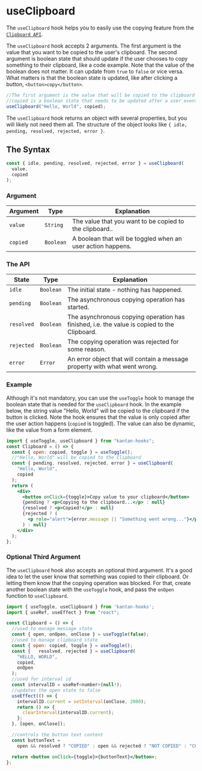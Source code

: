 # useClipboard

The `useClipboard` hook helps you to easily use the copying feature from the [`Clipboard API`](https://developer.mozilla.org/en-US/docs/Web/API/Clipboard_API).

The `useClipboard` hook accepts 2 arguments. The first argument is the value that you want to be copied to the user's clipboard. The second argument is boolean state that should update if the user chooses to copy something to their clipboard, like a code example. Note that the value of the boolean does not matter. It can update from `true` to `false` or vice versa. What matters is that the boolean state is updated, like after clicking a button, `<button>copy</button>`.

```jsx
//The first argument is the value that will be copied to the clipboard
//copied is a boolean state that needs to be updated after a user event occurs
useClipboard("Hello, World", copied);
```

The `useClipboard` hook returns an object with several properties, but you will likely not need them all. The structure of the object looks like `{ idle, pending, resolved, rejected, error }`.

## The Syntax

```jsx
const { idle, pending, resolved, rejected, error } = useClipboard(
  value,
  copied
);
```

### Argument

| Argument | Type      | Explanation                                                 |
| -------- | --------- | ----------------------------------------------------------- |
| `value`  | `String`  | The value that you want to be copied to the clipboard..     |
| `copied` | `Boolean` | A boolean that will be toggled when an user action happens. |

### The API

| State      | Type      | Explanation                                                                                 |
| ---------- | --------- | ------------------------------------------------------------------------------------------- |
| `idle`     | `Boolean` | The initial state - nothing has happened.                                                   |
| `pending`  | `Boolean` | The asynchronous copying operation has started.                                             |
| `resolved` | `Boolean` | The asynchronous copying operation has finished, i.e. the value is copied to the Clipboard. |
| `rejected` | `Boolean` | The copying operation was rejected for some reason.                                         |
| `error`    | `Error`   | An error object that will contain a message property with what went wrong.                  |

### Example

Although it's not mandatory, you can use the `useToggle` hook to manage the boolean state that is needed for the `useClipboard` hook.
In the example below, the string value "Hello, World" will be copied to the clipboard if the button is clicked. Note the hook ensures that the value is only copied after the user action happens (`copied` is toggled). The value can also be dynamic, like the value from a form element.

```jsx title=src/Clipboard.js
import { useToggle, useClipboard } from "kantan-hooks";
const Clipboard = () => {
  const { open: copied, toggle } = useToggle();
  //"Hello, World" will be copied to the Clipboard
  const { pending, resolved, rejected, error } = useClipboard(
    "Hello, World",
    copied
  );
  return (
    <div>
      <button onClick={toggle}>Copy value to your clipboard</button>
      {pending ? <p>Copying to the clipboard...</p> : null}
      {resolved ? <p>Copied!</p> : null}
      {rejected ? (
        <p role="alert">{error.message || "Something went wrong..."}</p>
      ) : null}
    </div>
  );
};
```

### Optional Third Argument

The `useClipboard` hook also accepts an optional third argument. It's a good idea to let the user know that something was copied to their clipboard. Or letting them know that the copying operation was blocked. For that, create another boolean state with the `useToggle` hook, and pass the `onOpen` function to `useClipboard`.

```jsx
import { useToggle, useClipboard } from 'kantan-hooks';
import { useRef, useEffect } from "react";

const Clipboard = () => {
  //used to manage message state
  const { open, onOpen, onClose } = useToggle(false);
  //used to manage clipboard state
  const { open: copied, toggle } = useToggle();
  const {   resolved, rejected } = useClipboard(
    "HELLO, WORLD",
    copied,
    onOpen
  );
  //used for interval id
  const intervalID = useRef<number>(null!);
  //updates the open state to false
  useEffect(() => {
    intervalID.current = setInterval(onClose, 2000);
    return () => {
      clearInterval(intervalID.current);
    };
  }, [open, onClose]);

  //controls the button text content
  const buttonText =
    open && resolved ? "COPIED" : open && rejected ? "NOT COPIED" : "COPY";

  return <button onClick={toggle}>{buttonText}</button>;
};
```

